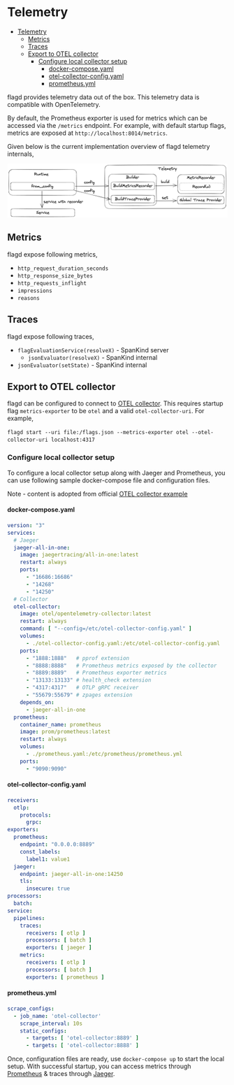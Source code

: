 # Telemetry

<!-- TOC -->
* [Telemetry](#telemetry)
  * [Metrics](#metrics)
  * [Traces](#traces)
  * [Export to OTEL collector](#export-to-otel-collector)
    * [Configure local collector setup](#configure-local-collector-setup)
      * [docker-compose.yaml](#docker-composeyaml)
      * [otel-collector-config.yaml](#otel-collector-configyaml)
      * [prometheus.yml](#prometheusyml)
<!-- TOC -->

flagd provides telemetry data out of the box. This telemetry data is compatible with OpenTelemetry.

By default, the Prometheus exporter is used for metrics which can be accessed via the `/metrics` endpoint. For example,
with default startup flags, metrics are exposed at `http://localhost:8014/metrics`.

Given below is the current implementation overview of flagd telemetry internals,

<img src="../images/flagd-telemetry.png">

## Metrics

flagd expose following metrics,

* `http_request_duration_seconds`
* `http_response_size_bytes`
* `http_requests_inflight`
* `impressions`
* `reasons`

## Traces

flagd expose following traces,

* `flagEvaluationService(resolveX)` - SpanKind server
  * `jsonEvaluator(resolveX)` - SpanKind internal
* `jsonEvaluator(setState)` - SpanKind internal

## Export to OTEL collector

flagd can be configured to connect to [OTEL collector](https://opentelemetry.io/docs/collector/). This requires startup
flag `metrics-exporter` to be `otel` and a valid `otel-collector-uri`. For example,

`flagd start --uri file:/flags.json --metrics-exporter otel --otel-collector-uri localhost:4317`

### Configure local collector setup

To configure a local collector setup along with Jaeger and Prometheus, you can use following sample docker-compose
file and configuration files.

Note - content is adopted from
official [OTEL collector example](https://github.com/open-telemetry/opentelemetry-collector-contrib/tree/main/examples/demo)

#### docker-compose.yaml

```yaml
version: "3"
services:
  # Jaeger
  jaeger-all-in-one:
    image: jaegertracing/all-in-one:latest
    restart: always
    ports:
      - "16686:16686"
      - "14268"
      - "14250"
  # Collector
  otel-collector:
    image: otel/opentelemetry-collector:latest
    restart: always
    command: [ "--config=/etc/otel-collector-config.yaml" ]
    volumes:
      - ./otel-collector-config.yaml:/etc/otel-collector-config.yaml
    ports:
      - "1888:1888"   # pprof extension
      - "8888:8888"   # Prometheus metrics exposed by the collector
      - "8889:8889"   # Prometheus exporter metrics
      - "13133:13133" # health_check extension
      - "4317:4317"   # OTLP gRPC receiver
      - "55679:55679" # zpages extension
    depends_on:
      - jaeger-all-in-one
  prometheus:
    container_name: prometheus
    image: prom/prometheus:latest
    restart: always
    volumes:
      - ./prometheus.yaml:/etc/prometheus/prometheus.yml
    ports:
      - "9090:9090"
```

#### otel-collector-config.yaml

```yaml
receivers:
  otlp:
    protocols:
      grpc:
exporters:
  prometheus:
    endpoint: "0.0.0.0:8889"
    const_labels:
      label1: value1
  jaeger:
    endpoint: jaeger-all-in-one:14250
    tls:
      insecure: true
processors:
  batch:
service:
  pipelines:
    traces:
      receivers: [ otlp ]
      processors: [ batch ]
      exporters: [ jaeger ]
    metrics:
      receivers: [ otlp ]
      processors: [ batch ]
      exporters: [ prometheus ]
```

#### prometheus.yml

```yaml
scrape_configs:
  - job_name: 'otel-collector'
    scrape_interval: 10s
    static_configs:
      - targets: [ 'otel-collector:8889' ]
      - targets: [ 'otel-collector:8888' ]
```

Once, configuration files are ready, use `docker-compose up` to start the local setup. With successful startup, you can
access metrics through [Prometheus](http://localhost:9090/graph) & traces through [Jaeger](http://localhost:16686/).
